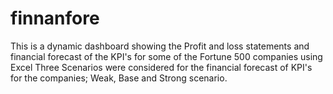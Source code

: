 # finnanfore
This is a dynamic dashboard showing the Profit and loss statements and financial forecast of the KPI's for some of the Fortune 500 companies using Excel 
Three Scenarios were considered for the financial forecast of KPI's for the companies; Weak, Base and Strong scenario. 
